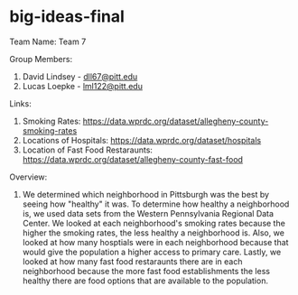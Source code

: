 # big-ideas-final
Team Name:
  Team 7
  
Group Members:
  1. David Lindsey - dll67@pitt.edu
  2. Lucas Loepke - lml122@pitt.edu

Links:
  1. Smoking Rates:
       https://data.wprdc.org/dataset/allegheny-county-smoking-rates
  3. Locations of Hospitals:
       https://data.wprdc.org/dataset/hospitals
  4. Location of Fast Food Restaraunts:
       https://data.wprdc.org/dataset/allegheny-county-fast-food

Overview:
  1. We determined which neighborhood in Pittsburgh was the best by seeing how "healthy" it was. To determine how healthy a neighborhood is, we used data sets from the Western Pennsylvania Regional 
  Data Center. We looked at each neighborhood's smoking rates because the higher the smoking rates, the less healthy a neighborhood is. Also, we looked at how many hosptials were in each 
  neighborhood because that would give the population a higher access to primary care. Lastly, we looked at how many fast food restaraunts there are in each neighborhood because the more fast food 
  establishments the less healthy there are food options that are available to the population.
